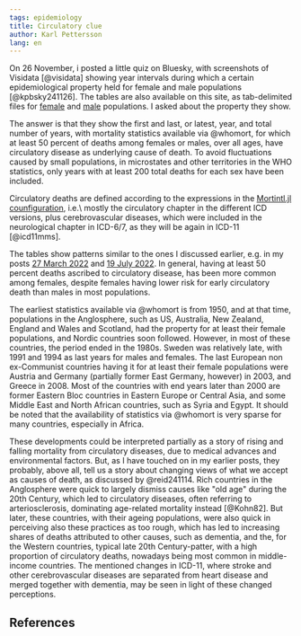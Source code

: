 ```yaml
---
tags: epidemiology
title: Circulatory clue
author: Karl Pettersson
lang: en
---
```


On 26 November, i posted a little quiz on Bluesky, with screenshots of
Visidata [@visidata] showing year intervals during which a certain
epidemiological property held for female and male populations
[@kpbsky241126]. The tables are also available on this site, as
tab-delimited files for [female](../prop_x_f.txt) and
[male](../prop_x_m.txt) populations.  I asked about the property they
show.

The answer is that they show the first and last, or latest, year, and total
number of years, with mortality statistics available via @whomort, for
which at least 50 percent of deaths among females or males, over all
ages, have circulatory disease as underlying cause of death. To avoid
fluctuations caused by small populations, in microstates and other
territories in the WHO statistics, only years with at least 200 total
deaths for each sex have been included.

Circulatory deaths are defined according to the expressions in the
[Mortintl.jl counfiguration](https://github.com/klpn/MortIntl.jl/blob/a696fb1e9ab72bc7f89d5bd13a9cb3286bbae546/data/mortintl.json#L163),
i.e.\ mostly the circulatory chapter in the different ICD versions,
plus cerebrovascular diseases, which were included in the neurological
chapter in ICD-6/7, as they will be again in ICD-11 [@icd11mms].

The tables show patterns similar to the ones I discussed earlier, e.g.
in my posts [27 March 2022](2022-03-27-transition.html) and [19 July
2022](2022-07-19-ihme.html). In general, having at least 50 percent
deaths ascribed to circulatory disease, has been more common among
females, despite females having lower risk for early circulatory death
than males in most populations.

The earliest statistics available via @whomort is from 1950, and at
that time, populations in the Anglosphere, such as US, Australia, New
Zealand, England and Wales and Scotland, had the property for at least
their female populations, and Nordic countries soon followed. However,
in most of these countries, the period ended in the 1980s. Sweden was
relatively late, with 1991 and 1994 as last years for males and
females.  The last European non ex-Communist countries having it for
at least their female populations were Austria and Germany (partially
former East Germany, however) in 2003, and Greece in 2008. Most of the
countries with end years later than 2000 are former Eastern Bloc
countries in Eastern Europe or Central Asia, and some Middle East and
North African countries, such as Syria and Egypt. It should be noted
that the availability of statistics via @whomort is very sparse for many
countries, especially in Africa.

These developments could be interpreted partially as a story of rising
and falling mortality from circulatory diseases, due to medical
advances and environmental factors. But, as I have touched on in my
earlier posts, they probably, above all, tell us a story about
changing views of what we accept as causes of death, as discussed by
@reid241114. Rich countries in the Anglosphere were quick to largely
dismiss causes like "old age" during the 20th Century, which led to
circulatory diseases, often referring to arteriosclerosis, dominating
age-related mortality instead [@Kohn82]. But later, these countries,
with their ageing populations, were also quick in perceiving also
these practices as too rough, which has led to increasing shares of
deaths attributed to other causes, such as dementia, and the, for the
Western countries, typical late 20th Century-patter, with a high
proportion of circulatory deaths, nowadays being most common in
middle-income countries. The mentioned changes in ICD-11, where stroke
and other cerebrovascular diseases are separated from heart disease
and merged together with dementia, may be seen in light of these
changed perceptions.

## References

